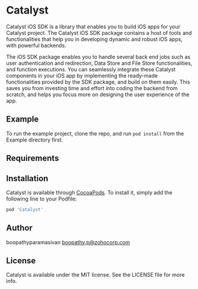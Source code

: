 # Catalyst

Catalyst iOS SDK is a library that enables you to build iOS apps for your Catalyst project. The Catalyst iOS SDK package contains a host of tools and functionalities that help you in developing dynamic and robust iOS apps, with powerful backends.

The iOS SDK package enables you to handle several back end jobs such as user authentication and redirection, Data Store and File Store functionalities, and function executions. You can seamlessly integrate these Catalyst components in your iOS app by implementing the ready-made functionalities provided by the SDK package, and build on them easily. This saves you from investing time and effort into coding the backend from scratch, and helps you focus more on designing the user experience of the app.

## Example

To run the example project, clone the repo, and run `pod install` from the Example directory first.

## Requirements

## Installation

Catalyst is available through [CocoaPods](https://cocoapods.org). To install
it, simply add the following line to your Podfile:

```ruby
pod 'Catalyst'
```

## Author

boopathyparamasivan <boopathy.p@zohocorp.com>

## License

Catalyst is available under the MIT license. See the LICENSE file for more info.
